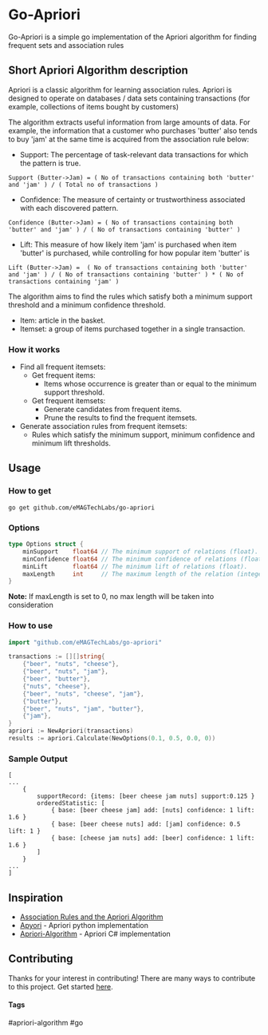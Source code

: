 # Go-Apriori
Go-Apriori is a simple go implementation of the Apriori algorithm for finding frequent sets and association rules 

## Short Apriori Algorithm description 
Apriori is a classic algorithm for learning association rules. Apriori is designed to operate on databases / data sets 
containing transactions (for example, collections of items bought by customers)

The algorithm extracts useful information from large amounts of data. For example, the information that a customer who 
purchases 'butter' also tends to buy 'jam' at the same time is acquired from the association rule below:
- Support: The percentage of task-relevant data transactions for which the pattern is true. 
```
Support (Butter->Jam) = ( No of transactions containing both 'butter' and 'jam' ) / ( Total no of transactions )
```
- Confidence: The measure of certainty or trustworthiness associated with each discovered pattern.
```
Confidence (Butter->Jam) = ( No of transactions containing both 'butter' and 'jam' ) / ( No of transactions containing 'butter' )
```
- Lift: This measure of how likely item 'jam' is purchased when item 'butter' is purchased, while controlling for how 
popular item 'butter' is
```.
Lift (Butter->Jam) =  ( No of transactions containing both 'butter' and 'jam' ) / ( No of transactions containing 'butter' ) * ( No of transactions containing 'jam' )
```

The algorithm aims to find the rules which satisfy both a minimum support threshold and a minimum confidence threshold.
- Item: article in the basket.
- Itemset: a group of items purchased together in a single transaction.

### How it works
- Find all frequent itemsets:
    - Get frequent items:
        - Items whose occurrence is greater than or equal to the minimum support threshold.
    - Get frequent itemsets:
        - Generate candidates from frequent items.
        - Prune the results to find the frequent itemsets.
- Generate association rules from frequent itemsets:
    - Rules which satisfy the minimum support, minimum confidence and minimum lift thresholds.

## Usage

### How to get
```
go get github.com/eMAGTechLabs/go-apriori
```

### Options
```go
type Options struct {
    minSupport    float64 // The minimum support of relations (float).
    minConfidence float64 // The minimum confidence of relations (float).
    minLift       float64 // The minimum lift of relations (float).
    maxLength     int     // The maximum length of the relation (integer).
}
```
**Note:** If maxLength is set to 0, no max length will be taken into consideration

### How to use
```go
import "github.com/eMAGTechLabs/go-apriori"

transactions := [][]string{
    {"beer", "nuts", "cheese"},
    {"beer", "nuts", "jam"},
    {"beer", "butter"},
    {"nuts", "cheese"},
    {"beer", "nuts", "cheese", "jam"},
    {"butter"},
    {"beer", "nuts", "jam", "butter"},
    {"jam"},
}
apriori := NewApriori(transactions)
results := apriori.Calculate(NewOptions(0.1, 0.5, 0.0, 0))
```

### Sample Output
```
[
...
    {
        supportRecord: {items: [beer cheese jam nuts] support:0.125 } 
        orderedStatistic: [
            { base: [beer cheese jam] add: [nuts] confidence: 1 lift: 1.6 }
            { base: [beer cheese nuts] add: [jam] confidence: 0.5 lift: 1 }
            { base: [cheese jam nuts] add: [beer] confidence: 1 lift: 1.6 }
        ]
    }
...
]
```

## Inspiration
- [Association Rules and the Apriori Algorithm](https://www.kdnuggets.com/2016/04/association-rules-apriori-algorithm-tutorial.html)
- [Apyori](https://github.com/ymoch/apyori) - Apriori python implementation
- [Apriori-Algorithm](https://github.com/Omar-Salem/Apriori-Algorithm) - Apriori C# implementation

## Contributing
Thanks for your interest in contributing! There are many ways to contribute to this project. Get started [here](CONTRIBUTING.md).

#### Tags

\#apriori-algorithm \#go 